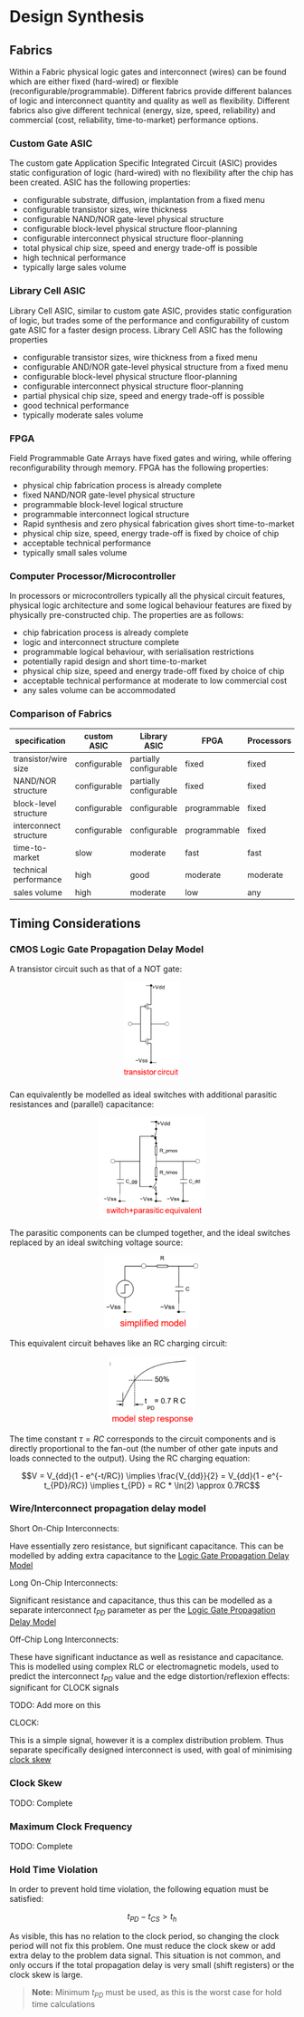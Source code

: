 # Design Synthesis

## Fabrics 

Within a Fabric physical logic gates and interconnect (wires) can be found which are either fixed (hard-wired) or flexible (reconfigurable/programmable). Different fabrics provide different balances of logic and interconnect quantity and quality as well as flexibility. Different fabrics also give different technical (energy, size, speed, reliability) and commercial (cost, reliability, time-to-market) performance options.


### Custom Gate ASIC

The custom gate Application Specific Integrated Circuit (ASIC) provides static configuration of logic (hard-wired) with no flexibility after the chip has been created. ASIC has the following properties:

- configurable substrate, diffusion, implantation from a fixed menu
- configurable transistor sizes, wire thickness 
- configurable NAND/NOR gate-level physical structure
- configurable block-level physical structure floor-planning 
- configurable interconnect physical structure floor-planning
- total physical chip size, speed and energy trade-off is possible
- high technical performance
- typically large sales volume

### Library Cell ASIC

Library Cell ASIC, similar to custom gate ASIC, provides static configuration of logic, but trades some of the performance and configurability of custom gate ASIC for a faster design process. Library Cell ASIC has the following properties

- configurable transistor sizes, wire thickness from a fixed menu
- configurable AND/NOR gate-level physical structure from a fixed menu
- configurable block-level physical structure floor-planning 
- configurable interconnect physical structure floor-planning
- partial physical chip size, speed and energy trade-off is possible
- good technical performance
- typically moderate sales volume

### FPGA

Field Programmable Gate Arrays have fixed gates and wiring, while offering reconfigurability through memory. FPGA has the following properties:

- physical chip fabrication process is already complete
- fixed NAND/NOR gate-level physical structure
- programmable block-level logical structure
- programmable interconnect logical structure
- Rapid synthesis and zero physical fabrication gives short time-to-market
- physical chip size, speed, energy trade-off is fixed by choice of chip
- acceptable technical performance
- typically small sales volume

### Computer Processor/Microcontroller

In processors or microcontrollers typically all the physical circuit features, physical logic architecture and some logical behaviour features are fixed by physically pre-constructed chip. The properties are as follows:

- chip fabrication process is already complete
- logic and interconnect structure complete
- programmable logical behaviour, with serialisation restrictions
- potentially rapid design and short time-to-market
- physical chip size, speed and energy trade-off fixed by choice of chip
- acceptable technical performance at moderate to low commercial cost
- any sales volume can be accommodated

### Comparison of Fabrics

| specification | custom ASIC | Library ASIC | FPGA | Processors |
|---|---|---|---|---|
| transistor/wire size | configurable | partially configurable | fixed | fixed | 
| NAND/NOR structure | configurable | partially configurable | fixed | fixed | 
| block-level structure | configurable | configurable | programmable | fixed | 
| interconnect structure | configurable | configurable | programmable | fixed | 
| time-to-market | slow | moderate | fast | fast | 
| technical performance | high | good | moderate | moderate | 
| sales volume  | high | moderate | low | any | 

## Timing Considerations

### CMOS Logic Gate Propagation Delay Model
A transistor circuit such as that of a NOT gate:

<p align="center">
    <img src="../Images/Design/Not-Gate.png" alt="NOT gate CMOS circuit" width="100"/>
</p>

Can equivalently be modelled as ideal switches with additional parasitic resistances and (parallel) capacitance:

<p align="center">
    <img src="../Images/Design/ParasiticEquivalent.png" alt="NOT gate parasitic ideal component equivalent circuit" width="190"/>
</p>

The parasitic components can be clumped together, and the ideal switches replaced by an ideal switching voltage source:

<p align="center">
    <img src="../Images/Design/SimpleParasiticEquivalent.png" alt="NOT gate simplified ideal component equivalent circuit" width="170"/>
</p>

This equivalent circuit behaves like an RC charging circuit:

<p align="center">
    <img src="../Images/Design/RC-Charging.png" alt="RC Charging Circuit model" width="150"/>
</p>

The time constant $\tau = RC$ corresponds to the circuit components and is directly proportional to the fan-out (the number of other gate inputs and loads connected to the output). Using the RC charging equation:

$$V = V_{dd}(1 - e^{-t/RC}) \implies \frac{V_{dd}}{2} = V_{dd}(1 - e^{-t_{PD}/RC}) \implies t_{PD} = RC * \ln(2) \approx 0.7RC$$

### Wire/Interconnect propagation delay model

Short On-Chip Interconnects:

Have essentially zero resistance, but significant capacitance. This can be modelled by adding extra capacitance to the [Logic Gate Propagation Delay Model](#cmos-logic-gate-propagation-delay-model)


Long On-Chip Interconnects:

Significant resistance and capacitance, thus this can be modelled as a separate interconnect $t_{PD}$ parameter as per the [Logic Gate Propagation Delay Model](#cmos-logic-gate-propagation-delay-model)


Off-Chip Long Interconnects:

These have significant inductance as well as resistance and capacitance. This is modelled using complex RLC or electromagnetic models, used to predict the interconnect $t_{PD}$ value and the edge distortion/reflexion effects: significant for CLOCK signals

TODO: Add more on this

CLOCK:

This is a simple signal, however it is a complex distribution problem. Thus separate specifically designed interconnect is used, with goal of minimising [clock skew](#clock-skew)


### Clock Skew

TODO: Complete

### Maximum Clock Frequency

TODO: Complete

### Hold Time Violation
In order to prevent hold time violation, the following equation must be satisfied:

$$t_{PD} - t_{CS} > t_{h}$$

As visible, this has no relation to the clock period, so changing the clock period will not fix this problem. One must reduce the clock skew or add extra delay to the problem data signal. This situation is not common, and only occurs if the total propagation delay is very small (shift registers) or the clock skew is large.

>**Note:** Minimum $t_{PD}$ must be used, as this is the worst case for hold time calculations
